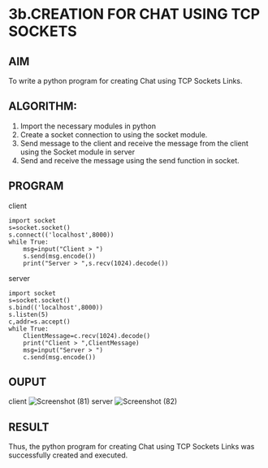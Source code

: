 # 3b.CREATION FOR CHAT USING TCP SOCKETS
## AIM
To write a python program for creating Chat using TCP Sockets Links.
## ALGORITHM:
1. Import the necessary modules in python
2. Create a socket connection to using the socket module.
3. Send message to the client and receive the message from the client using the Socket module in
 server
4. Send and receive the message using the send function in socket.
## PROGRAM
client
```
import socket
s=socket.socket()
s.connect(('localhost',8000))
while True:
    msg=input("Client > ")
    s.send(msg.encode())
    print("Server > ",s.recv(1024).decode())

```
server
```
import socket
s=socket.socket()
s.bind(('localhost',8000))
s.listen(5)
c,addr=s.accept()
while True:
    ClientMessage=c.recv(1024).decode()
    print("Client > ",ClientMessage)
    msg=input("Server > ")
    c.send(msg.encode())

```
## OUPUT
client
![Screenshot (81)](https://github.com/user-attachments/assets/5554cd46-1492-41e6-8f08-37d964aa23e3)
server
![Screenshot (82)](https://github.com/user-attachments/assets/8897c369-aa14-45de-a8c5-24d07ac34888)


## RESULT
Thus, the python program for creating Chat using TCP Sockets Links was successfully 
created and executed.
